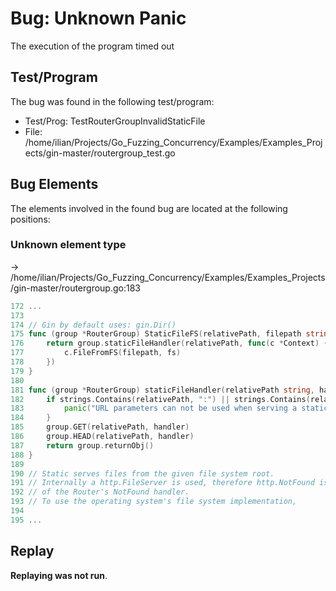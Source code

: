 # Bug: Unknown Panic

The execution of the program timed out

## Test/Program
The bug was found in the following test/program:

- Test/Prog: TestRouterGroupInvalidStaticFile
- File: /home/ilian/Projects/Go_Fuzzing_Concurrency/Examples/Examples_Projects/gin-master/routergroup_test.go

## Bug Elements
The elements involved in the found bug are located at the following positions:

###  Unknown element type
-> /home/ilian/Projects/Go_Fuzzing_Concurrency/Examples/Examples_Projects/gin-master/routergroup.go:183
```go
172 ...
173 
174 // Gin by default uses: gin.Dir()
175 func (group *RouterGroup) StaticFileFS(relativePath, filepath string, fs http.FileSystem) IRoutes {
176 	return group.staticFileHandler(relativePath, func(c *Context) {
177 		c.FileFromFS(filepath, fs)
178 	})
179 }
180 
181 func (group *RouterGroup) staticFileHandler(relativePath string, handler HandlerFunc) IRoutes {
182 	if strings.Contains(relativePath, ":") || strings.Contains(relativePath, "*") {
183 		panic("URL parameters can not be used when serving a static file")           // <-------
184 	}
185 	group.GET(relativePath, handler)
186 	group.HEAD(relativePath, handler)
187 	return group.returnObj()
188 }
189 
190 // Static serves files from the given file system root.
191 // Internally a http.FileServer is used, therefore http.NotFound is used instead
192 // of the Router's NotFound handler.
193 // To use the operating system's file system implementation,
194 
195 ...
```


## Replay
**Replaying was not run**.

